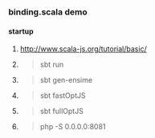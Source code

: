 ### binding.scala demo

#### startup

1. http://www.scala-js.org/tutorial/basic/

2. > sbt run

3. > sbt gen-ensime

4. > sbt fastOptJS

5. > sbt fullOptJS

6. > php -S 0.0.0.0:8081
